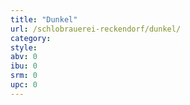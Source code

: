 ```yaml
---
title: "Dunkel"
url: /schlobrauerei-reckendorf/dunkel/
category: 
style: 
abv: 0
ibu: 0
srm: 0
upc: 0
---
```



